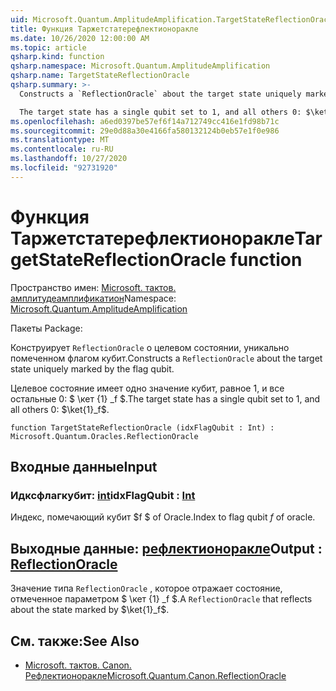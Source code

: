 ```yaml
---
uid: Microsoft.Quantum.AmplitudeAmplification.TargetStateReflectionOracle
title: Функция Таржетстатерефлектионоракле
ms.date: 10/26/2020 12:00:00 AM
ms.topic: article
qsharp.kind: function
qsharp.namespace: Microsoft.Quantum.AmplitudeAmplification
qsharp.name: TargetStateReflectionOracle
qsharp.summary: >-
  Constructs a `ReflectionOracle` about the target state uniquely marked by the flag qubit.

  The target state has a single qubit set to 1, and all others 0: $\ket{1}_f$.
ms.openlocfilehash: a6ed0397be57ef6f14a712749cc416e1fd98b71c
ms.sourcegitcommit: 29e0d88a30e4166fa580132124b0eb57e1f0e986
ms.translationtype: MT
ms.contentlocale: ru-RU
ms.lasthandoff: 10/27/2020
ms.locfileid: "92731920"
---
```

# <a name="targetstatereflectionoracle-function"></a><span data-ttu-id="dbe95-102">Функция Таржетстатерефлектионоракле</span><span class="sxs-lookup"><span data-stu-id="dbe95-102">TargetStateReflectionOracle function</span></span>

<span data-ttu-id="dbe95-103">Пространство имен: [Microsoft. тактов. амплитудеамплификатион](xref:Microsoft.Quantum.AmplitudeAmplification)</span><span class="sxs-lookup"><span data-stu-id="dbe95-103">Namespace: [Microsoft.Quantum.AmplitudeAmplification](xref:Microsoft.Quantum.AmplitudeAmplification)</span></span>

<span data-ttu-id="dbe95-104">Пакеты [](https://nuget.org/packages/)</span><span class="sxs-lookup"><span data-stu-id="dbe95-104">Package: [](https://nuget.org/packages/)</span></span>


<span data-ttu-id="dbe95-105">Конструирует `ReflectionOracle` о целевом состоянии, уникально помеченном флагом кубит.</span><span class="sxs-lookup"><span data-stu-id="dbe95-105">Constructs a `ReflectionOracle` about the target state uniquely marked by the flag qubit.</span></span>

<span data-ttu-id="dbe95-106">Целевое состояние имеет одно значение кубит, равное 1, и все остальные 0: $ \кет {1} _f $.</span><span class="sxs-lookup"><span data-stu-id="dbe95-106">The target state has a single qubit set to 1, and all others 0: $\ket{1}_f$.</span></span>

```qsharp
function TargetStateReflectionOracle (idxFlagQubit : Int) : Microsoft.Quantum.Oracles.ReflectionOracle
```


## <a name="input"></a><span data-ttu-id="dbe95-107">Входные данные</span><span class="sxs-lookup"><span data-stu-id="dbe95-107">Input</span></span>

### <a name="idxflagqubit--int"></a><span data-ttu-id="dbe95-108">Идксфлагкубит: [int](xref:microsoft.quantum.lang-ref.int)</span><span class="sxs-lookup"><span data-stu-id="dbe95-108">idxFlagQubit : [Int](xref:microsoft.quantum.lang-ref.int)</span></span>

<span data-ttu-id="dbe95-109">Индекс, помечающий кубит $f $ of Oracle.</span><span class="sxs-lookup"><span data-stu-id="dbe95-109">Index to flag qubit $f$ of oracle.</span></span>



## <a name="output--reflectionoracle"></a><span data-ttu-id="dbe95-110">Выходные данные: [рефлектионоракле](xref:Microsoft.Quantum.Oracles.ReflectionOracle)</span><span class="sxs-lookup"><span data-stu-id="dbe95-110">Output : [ReflectionOracle](xref:Microsoft.Quantum.Oracles.ReflectionOracle)</span></span>

<span data-ttu-id="dbe95-111">Значение типа `ReflectionOracle` , которое отражает состояние, отмеченное параметром $ \кет {1} _f $.</span><span class="sxs-lookup"><span data-stu-id="dbe95-111">A `ReflectionOracle` that reflects about the state marked by $\ket{1}_f$.</span></span>

## <a name="see-also"></a><span data-ttu-id="dbe95-112">См. также:</span><span class="sxs-lookup"><span data-stu-id="dbe95-112">See Also</span></span>

- [<span data-ttu-id="dbe95-113">Microsoft. тактов. Canon. Рефлектионоракле</span><span class="sxs-lookup"><span data-stu-id="dbe95-113">Microsoft.Quantum.Canon.ReflectionOracle</span></span>](xref:Microsoft.Quantum.Canon.ReflectionOracle)